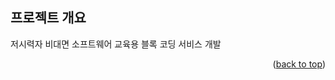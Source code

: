 ## 프로젝트 개요
저시력자 비대면 소프트웨어 교육용 블록 코딩 서비스 개발

<p align="right">(<a href="#readme-top">back to top</a>)</p>
